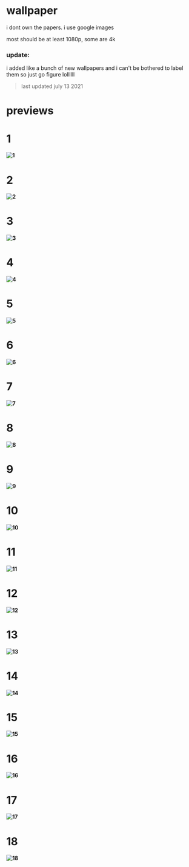 # wallpaper
i dont own the papers. i use google images

most should be at least 1080p, some are 4k 

### update:

i added like a bunch of new wallpapers and i can't be bothered to label them so just go figure lollllll
> last updated july 13 2021

# previews
# 1
**![1](https://raw.githubusercontent.com/rethinkingrn/wallpaper/master/1.png)**

# 2
**![2](https://raw.githubusercontent.com/rethinkingrn/wallpaper/master/2.jpg)**

# 3
**![3](https://raw.githubusercontent.com/rethinkingrn/wallpaper/master/3.jpg)**

# 4
**![4](https://raw.githubusercontent.com/rethinkingrn/wallpaper/master/4.png)**

# 5
**![5](https://raw.githubusercontent.com/rethinkingrn/wallpaper/master/5.jpg)**

# 6
**![6](https://raw.githubusercontent.com/rethinkingrn/wallpaper/master/6.jpg)**

# 7
**![7](https://raw.githubusercontent.com/rethinkingrn/wallpaper/master/7.jpg)**

# 8
**![8](https://raw.githubusercontent.com/rethinkingrn/wallpaper/master/8.jpg)**

# 9
**![9](https://raw.githubusercontent.com/rethinkingrn/wallpaper/master/9.jpg)**

# 10
**![10](https://raw.githubusercontent.com/rethinkingrn/wallpaper/master/10.jpg)**

# 11
**![11](https://raw.githubusercontent.com/rethinkingrn/wallpaper/master/11.jpg)**

# 12
**![12](https://raw.githubusercontent.com/rethinkingrn/wallpaper/master/12.jpg)**

# 13
**![13](https://raw.githubusercontent.com/rethinkingrn/wallpaper/master/13.jpg)**

# 14
**![14](https://raw.githubusercontent.com/rethinkingrn/wallpaper/master/14.jpg)**

# 15
**![15](https://raw.githubusercontent.com/rethinkingrn/wallpaper/master/15.jpg)**

# 16
**![16](https://raw.githubusercontent.com/rethinkingrn/wallpaper/master/16.jpg)**

# 17
**![17](https://raw.githubusercontent.com/rethinkingrn/wallpaper/master/17.jpg)**

# 18
**![18](https://raw.githubusercontent.com/rethinkingrn/wallpaper/master/18.jpg)**
